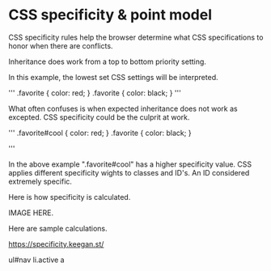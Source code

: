 # CSS specificity & point model
CSS specificity rules help the browser determine what CSS specifications to honor when there are conflicts.

Inheritance does work from a top to bottom priority setting.


In this example, the lowest set CSS settings will be interpreted.

'''
.favorite {
   color: red;
}
.favorite {
   color: black;
}
'''

What often confuses is when expected inheritance does not work as excepted. CSS specificity could be the culprit at work.

'''
.favorite#cool {
   color: red;
}
.favorite {
   color: black;
}

'''

In the above example ".favorite#cool" has a higher specificity value. CSS applies different specificity wights to classes and ID's. An ID considered extremely specific.


Here is how specificity is calculated.

IMAGE HERE.


Here are sample calculations.

https://specificity.keegan.st/

ul#nav li.active a



